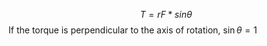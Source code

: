 $$T = rF * sin{\theta}$$
If the torque is perpendicular to the axis of rotation, $\sin{\theta} = 1$ 

